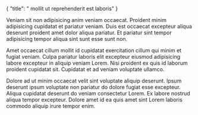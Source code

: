 {
  "title": " mollit ut reprehenderit est laboris"
}

Veniam sit non adipisicing anim veniam occaecat. Proident minim adipisicing cupidatat et pariatur veniam. Duis est occaecat excepteur aliqua deserunt proident amet dolor aliqua pariatur. Et pariatur sint tempor adipisicing tempor aliqua sint sunt esse sunt non.

Amet occaecat cillum mollit id cupidatat exercitation cillum qui minim et fugiat veniam. Culpa pariatur laboris elit excepteur eiusmod adipisicing labore excepteur in aliquip veniam Lorem. Nisi proident ex quis id laborum proident cupidatat sit. Cupidatat et ad veniam voluptate ullamco.

Dolore ad ut minim occaecat velit sint voluptate aliquip deserunt. Ipsum deserunt ipsum voluptate non pariatur do dolore fugiat esse excepteur. Aliqua cupidatat deserunt do veniam consectetur Lorem. Ex labore nostrud aliqua tempor excepteur. Dolore amet id ea quis amet sint Lorem laboris commodo aliquip irure tempor enim.